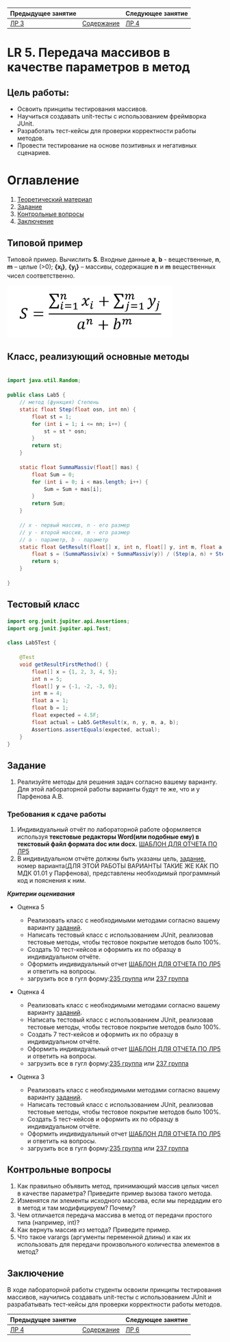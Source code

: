 | Предыдущее занятие     | &nbsp;                     | Следующее занятие          |
|------------------------|----------------------------|----------------------------|
| [ЛР 3](../LR3/LR_3.MD) | [Содержание](../README.MD) | [ЛР 4](..%2FLR3%2FLR_3.MD) |

# LR 5. Передача массивов в качестве параметров в метод

## Цель работы:

* Освоить принципы тестирования массивов.
* Научиться создавать unit-тесты с использованием фреймворка JUnit.
* Разработать тест-кейсы для проверки корректности работы методов.
* Провести тестирование на основе позитивных и негативных сценариев.

# Оглавление

1. [Теоретический материал](#теоретический-материал)
2. [Задание](#задание)
3. [Контрольные вопросы](#контрольные-вопросы)
4. [Заключение](#заключение)

## Типовой пример

Типовой пример. Вычислить **S**. Входные данные **a**, **b** - вещественные, **n**, **m** – целые (>0);
**{x<sub>i</sub>}**, **{y<sub>j</sub>}** – массивы, содержащие **n** и **m** вещественных чисел соответственно.

![img.png](img.png)

## Класс, реализующий основные методы

```java

import java.util.Random;

public class Lab5 {
    // метод (функция) Степень
    static float Step(float osn, int nn) {
        float st = 1;
        for (int i = 1; i <= nn; i++) {
            st = st * osn;
        }
        return st;
    }

    static float SummaMassiv(float[] mas) {
        float Sum = 0;
        for (int i = 0; i < mas.length; i++) {
            Sum = Sum + mas[i];
        }
        return Sum;
    }

    // x - первый массив, n - его размер
    // y - второй массив, m - его размер
    // a - параметр, b - параметр
    static float GetResult(float[] x, int n, float[] y, int m, float a, float b) {
        float s = (SummaMassiv(x) + SummaMassiv(y)) / (Step(a, n) + Step(b, m));
        return s;
    }

}

```

## Тестовый класс

```java
import org.junit.jupiter.api.Assertions;
import org.junit.jupiter.api.Test;

class Lab5Test {

    @Test
    void getResultFirstMethod() {
        float[] x = {1, 2, 3, 4, 5};
        int n = 5;
        float[] y = {-1, -2, -3, 0};
        int m = 4;
        float a = 1;
        float b = 1;
        float expected = 4.5F;
        float actual = Lab5.GetResult(x, n, y, m, a, b);
        Assertions.assertEquals(expected, actual);
    }
}
```



## Задание

1. Реализуйте методы для решения задач согласно вашему варианту.
   Для этой лабораторной работы варианты будут те же, что и у Парфенова А.В.

### Требования к сдаче работы

1. Индивидуальный отчёт по лабораторной работе оформляется используя
   **текстовые редакторы Word(или подобные ему)
   в текстовый файл формата doc или docx.** [ШАБЛОН ДЛЯ ОТЧЕТА ПО ЛР5](LR5_Report.docx)
2. В индивидуальном отчёте должны быть указаны цель, [задание](LAB5_Variants.docx), номер варианта(ДЛЯ ЭТОЙ РАБОТЫ
   ВАРИАНТЫ ТАКИЕ ЖЕ КАК ПО МДК 01.01 у Парфенова),
   представлены необходимый программный код и пояснения к ним.

***Критерии оценивания***

* Оценка 5
    * Реализовать класс с необходимыми методами согласно вашему варианту [заданий](LAB5_Variants.docx).
    * Написать тестовый класс с использованием JUnit, реализовав тестовые методы,
  чтобы тестовое покрытие методов было  100%.
    * Создать 10 тест-кейсов и оформить их по образцу в индивидуальном отчёте.
    * Оформить индивидуальный отчет [ШАБЛОН ДЛЯ ОТЧЕТА ПО ЛР5](LR5_Report.docx) и ответить на вопросы.
    * загрузить все в гугл форму:[235 группа](https://forms.gle/qSnFBx3ZAuzm1s25A)
      или [237 группа](https://forms.gle/9sRtXMQLVxCmUk4V6)

* Оценка 4
    * Реализовать класс с необходимыми методами согласно вашему варианту [заданий](LAB5_Variants.docx).
    * Написать тестовый класс с использованием JUnit, реализовав тестовые методы,
  чтобы тестовое покрытие методов было  100%.
    * Создать 7 тест-кейсов и оформить их по образцу в индивидуальном отчёте.
    * Оформить индивидуальный отчет [ШАБЛОН ДЛЯ ОТЧЕТА ПО ЛР5](LR5_Report.docx) и ответить на вопросы.
    * загрузить все в гугл форму:[235 группа](https://forms.gle/qSnFBx3ZAuzm1s25A)
      или [237 группа](https://forms.gle/9sRtXMQLVxCmUk4V6)

* Оценка 3
    * Реализовать класс с необходимыми методами согласно вашему варианту [заданий](LAB5_Variants.docx).
    * Написать тестовый класс с использованием JUnit, реализовав тестовые методы,
  чтобы тестовое покрытие методов было  100%.
    * Создать 5 тест-кейсов и оформить их по образцу в индивидуальном отчёте.
    * Оформить индивидуальный отчет [ШАБЛОН ДЛЯ ОТЧЕТА ПО ЛР5](LR5_Report.docx) и ответить на вопросы.
    * загрузить все в гугл форму:[235 группа](https://forms.gle/qSnFBx3ZAuzm1s25A)
      или [237 группа](https://forms.gle/9sRtXMQLVxCmUk4V6)

## Контрольные вопросы
1. Как правильно объявить метод, принимающий массив целых чисел в качестве параметра? Приведите пример вызова такого метода.
2. Изменятся ли элементы исходного массива, если мы передадим его в метод и там модифицируем? Почему?
3. Чем отличается передача массива в метод от передачи простого типа (например, int)?
4. Как вернуть массив из метода? Приведите пример.
5. Что такое varargs (аргументы переменной длины) и как их использовать для передачи произвольного количества элементов в метод?



## Заключение

В ходе лабораторной работы студенты освоили принципы тестирования массивов, научились создавать unit-тесты
с использованием JUnit и разрабатывать тест-кейсы для проверки корректности работы методов.

| Предыдущее занятие     | &nbsp;                     | Следующее занятие          |
|------------------------|----------------------------|----------------------------|
| [ЛР 4](../LR4/LR_4.MD) | [Содержание](../README.MD) | [ЛР 6](..%2FLR3%2FLR_3.MD) |
